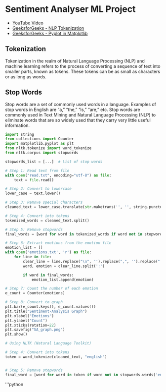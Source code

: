 # Sentiment Analyser ML Project

- [YouTube Video](https://www.youtube.com/watch?v=dyN_WtjdfpA)
- [GeeksforGeeks - NLP Tokenization](https://www.geeksforgeeks.org/nlp-how-tokenizing-text-sentence-words-works/)
- [GeeksforGeeks - Pyplot in Matplotlib](https://www.geeksforgeeks.org/pyplot-in-matplotlib/)

## Tokenization

Tokenization in the realm of Natural Language Processing (NLP) and machine learning refers to the process of converting a sequence of text into smaller parts, known as tokens. These tokens can be as small as characters or as long as words.

## Stop Words

Stop words are a set of commonly used words in a language. Examples of stop words in English are “a,” “the,” “is,” “are,” etc. Stop words are commonly used in Text Mining and Natural Language Processing (NLP) to eliminate words that are so widely used that they carry very little useful information.

```python
import string
from collections import Counter
import matplotlib.pyplot as plt
from nltk.tokenize import word_tokenize
from nltk.corpus import stopwords

stopwords_list = [...]  # List of stop words

# Step 1: Read text from file
with open("read.txt", encoding="utf-8") as file:
    text = file.read()

# Step 2: Convert to lowercase
lower_case = text.lower()

# Step 3: Remove special characters
cleaned_text = lower_case.translate(str.maketrans('', '', string.punctuation))

# Step 4: Convert into tokens
tokenized_words = cleaned_text.split()

# Step 5: Remove stopwords
final_words = [word for word in tokenized_words if word not in stopwords]

# Step 6: Extract emotions from the emotion file
emotion_list = []
with open('emotions.txt', 'r') as file:
    for line in file:
        clear_line = line.replace("\n", '').replace(",", '').replace("'", '').strip()
        word, emotion = clear_line.split(':')

        if word in final_words:
            emotion_list.append(emotion)

# Step 7: Count the number of each emotion
e_count = Counter(emotions)

# Step 8: Convert to graph
plt.bar(e_count.keys(), e_count.values())
plt.title("Sentiment-Analysis Graph")
plt.xlabel("Emotions")
plt.ylabel("Count")
plt.xticks(rotation=22)
plt.savefig("SA_graph.png")
plt.show()

# Using NLTK (Natural Language Toolkit)

# Step 4: Convert into tokens
token = word_tokenize(cleaned_text, "english")


# Step 5: Remove stopwords
final_word = [word for word in token if word not in stopwords.words('english')]
```
'''python 

